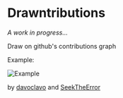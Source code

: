 Drawntributions
===============

*A work in progress...*

Draw on github's contributions graph

Example:

![Example](/images/spinners/octocat-spinner-128.gif)

by [davoclavo](https://github.com/davoclavo) and [SeekTheError](https://github.com/SeekTheError)

